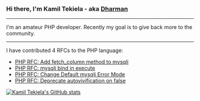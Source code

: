 ### Hi there, I'm Kamil Tekiela - aka [Dharman](https://stackoverflow.com/users/1839439/dharman?tab=profile)

---

I'm an amateur PHP developer. Recently my goal is to give back more to the community. 

--- 
I have contributed 4 RFCs to the PHP language:
- [PHP RFC: Add fetch_column method to mysqli](https://wiki.php.net/rfc/mysqli_fetch_column)
- [PHP RFC: mysqli bind in execute](https://wiki.php.net/rfc/mysqli_bind_in_execute)
- [PHP RFC: Change Default mysqli Error Mode](https://wiki.php.net/rfc/mysqli_default_errmode)
- [PHP RFC: Deprecate autovivification on false](https://wiki.php.net/rfc/autovivification_false)

<!--
**kamil-tekiela/kamil-tekiela** is a ✨ _special_ ✨ repository because its `README.md` (this file) appears on your GitHub profile.

Here are some ideas to get you started:

- 🔭 I’m currently working on ...
- 🌱 I’m currently learning ...
- 👯 I’m looking to collaborate on ...
- 🤔 I’m looking for help with ...
- 💬 Ask me about ...
- 📫 How to reach me: ...
- 😄 Pronouns: ...
- ⚡ Fun fact: ...
-->

[![Kamil Tekiela's GitHub stats](https://github-readme-stats.vercel.app/api?username=kamil-tekiela&show_icons=true&include_all_commits=true)](https://github.com/kamil-tekiela)